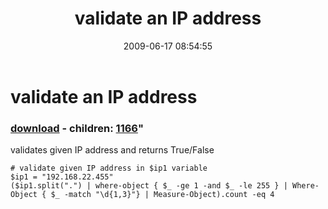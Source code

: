 ﻿---
pid:            1165
parent:         0
children:       1166
poster:         ucthakur
title:          validate an IP address
date:           2009-06-17 08:54:55
format:         posh
---

# validate an IP address

### [download](1165.ps1) - children: [1166](1166.md)"

validates given IP address and returns True/False	

```posh
# validate given IP address in $ip1 variable
$ip1 = "192.168.22.455"
($ip1.split(".") | where-object { $_ -ge 1 -and $_ -le 255 } | Where-Object { $_ -match "\d{1,3}"} | Measure-Object).count -eq 4


```
